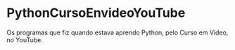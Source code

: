 # PythonCursoEnvideoYouTube
Os programas que fiz quando estava aprendo Python, pelo Curso em Vídeo, no YouTube.
